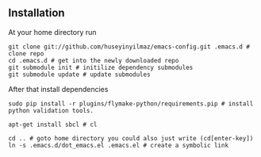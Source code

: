Installation
------------

At your home directory run

    git clone git://github.com/huseyinyilmaz/emacs-config.git .emacs.d # clone repo
    cd .emacs.d # get into the newly downloaded repo
    git submodule init # initilize dependency submodules
    git submodule update # update submodules

After that install dependencies

    sudo pip install -r plugins/flymake-python/requirements.pip # install python validation tools.

    apt-get install sbcl # cl

    cd .. # goto home directory you could also just write (cd[enter-key])
    ln -s .emacs.d/dot_emacs.el .emacs.el # create a symbolic link
